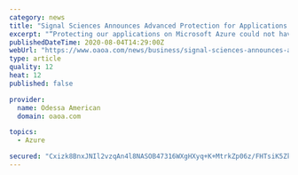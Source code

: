 ```yaml
---
category: news
title: "Signal Sciences Announces Advanced Protection for Applications on Microsoft Azure"
excerpt: "“Protecting our applications on Microsoft Azure could not have been any easier,” said Chris Lopez, cloud architect, Qlik. \"The new Signal Sciences integration with Azure App Service makes deployment simple and straightforward, with minimal effor"
publishedDateTime: 2020-08-04T14:29:00Z
webUrl: "https://www.oaoa.com/news/business/signal-sciences-announces-advanced-protection-for-applications-on-microsoft-azure/article_03283fdf-d27b-5f05-92c6-d90c2a0945ad.html"
type: article
quality: 12
heat: 12
published: false

provider:
  name: Odessa American
  domain: oaoa.com

topics:
  - Azure

secured: "Cxizk8BnxJNIl2vzqAn4l8NASOB47316WXgHXyq+K+MtrkZp06z/FHTsiK5ZkdSp759KnXOekxccobBK8MvJ7C9ftl4E1MbEeoRhRfBESwLtZKnoC7DNGZkQOVLezh78Rg6bfGiDdPRGmVdNPqkFsAvPvGMj1zLQgCYtp7p1mjJArfuuidmxaP87hL7UgrYORKh+txzrJlkxzVHnJGqPT6QUkSZQYlOcbjYCiTSl0mgX1NZTjkbisHi/dZrF7rupFJIPkr7HEMKuMOOqvPOEJRVCL4CBzw9bKMgnh42S0//+Ha5QtSXZov+ohpNxmjxU6uDDntLsUP25VD6pfikQTQ==;JknEWrrIslYukCwLBkOBzw=="
---
```


